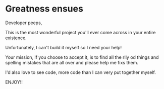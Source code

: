 # Greatness ensues

Developer peeps,

This is the most wonderful project you'll ever come across in your entire existence.

Unfortunately, I can't build it myself so I need your help!

Your mission, if you choose to accept it, is to find all the rlly od things and spelling mistakes that are all over and please help me fixs them.

I'd also love to see code, more code than I can very put together myself.
 
ENJOY!!

